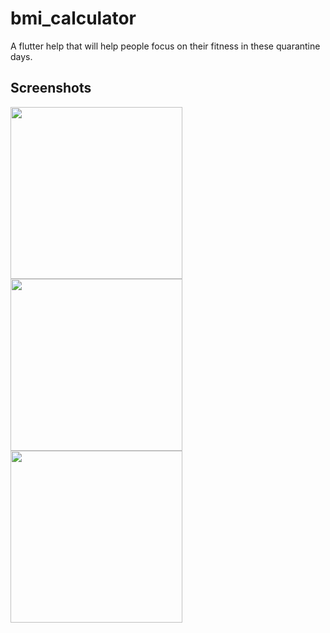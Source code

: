# bmi_calculator

A flutter help that will help people focus on their fitness in these quarantine days.
## Screenshots
<img src = "https://user-images.githubusercontent.com/55586537/120095186-2b191b00-c142-11eb-904f-a9fae8377231.jpeg" width = "275"> <img src = "https://user-images.githubusercontent.com/55586537/120095187-2ce2de80-c142-11eb-8135-83c95fa58dff.jpeg" width = "275"> <img src = "https://user-images.githubusercontent.com/55586537/120095188-2d7b7500-c142-11eb-91d7-37ec37a01ef0.jpeg" width = "275">